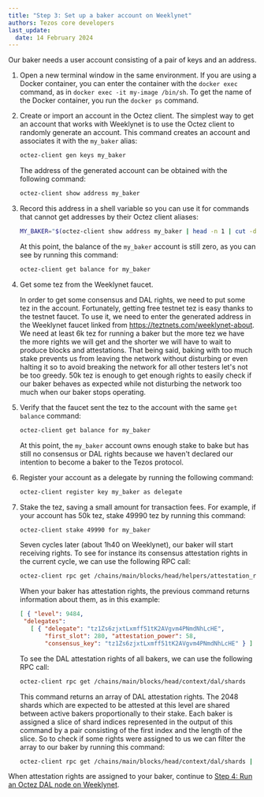 ```yaml
---
title: "Step 3: Set up a baker account on Weeklynet"
authors: Tezos core developers
last_update:
  date: 14 February 2024
---
```


Our baker needs a user account consisting of a pair of keys and an address.

1. Open a new terminal window in the same environment.
If you are using a Docker container, you can enter the container with the `docker exec` command, as in `docker exec -it my-image /bin/sh`.
To get the name of the Docker container, you run the `docker ps` command.

1. Create or import an account in the Octez client.
The simplest way to get an account that works with Weeklynet is to use the Octez client to randomly generate an account.
This command creates an account and associates it with the `my_baker` alias:

   ```bash
   octez-client gen keys my_baker
   ```

   The address of the generated account can be obtained with the following command:

   ```bash
   octez-client show address my_baker
   ```

1. Record this address in a shell variable so you can use it for commands that cannot get addresses by their Octez client aliases:

   ```bash
   MY_BAKER="$(octez-client show address my_baker | head -n 1 | cut -d ' ' -f 2)"
   ```

   At this point, the balance of the `my_baker` account is still zero, as you can see by running this command:

   ```bash
   octez-client get balance for my_baker
   ```

1. Get some tez from the Weeklynet faucet.

   In order to get some consensus and DAL rights, we need to put some tez in the account. Fortunately, getting free testnet tez is easy thanks to the testnet faucet. To use it, we need to enter the generated address in the Weeklynet faucet linked from https://teztnets.com/weeklynet-about. We need at least 6k tez for running a baker but the more tez we have the more rights we will get and the shorter we will have to wait to produce blocks and attestations. That being said, baking with too much stake prevents us from leaving the network without disturbing or even halting it so to avoid breaking the network for all other testers let's not be too greedy. 50k tez is enough to get enough rights to easily check if our baker behaves as expected while not disturbing the network too much when our baker stops operating.

1. Verify that the faucet sent the tez to the account with the same `get balance` command:

   ```bash
   octez-client get balance for my_baker
   ```

   At this point, the `my_baker` account owns enough stake to bake but has still no consensus or DAL rights because we haven't declared our intention to become a baker to the Tezos protocol.

1. Register your account as a delegate by running the following command:

   ```bash
   octez-client register key my_baker as delegate
   ```

1. Stake the tez, saving a small amount for transaction fees.
For example, if your account has 50k tez, stake 49990 tez by running this command:

   ```bash
   octez-client stake 49990 for my_baker
   ```

   Seven cycles later (about 1h40 on Weeklynet), our baker will start receiving rights. To see for instance its consensus attestation rights in the current cycle, we can use the following RPC call:

   ```bash
   octez-client rpc get /chains/main/blocks/head/helpers/attestation_rights\?delegate="$MY_BAKER"
   ```

   When your baker has attestation rights, the previous command returns information about them, as in this example:

   ```json
   [ { "level": 9484,
    "delegates":
      [ { "delegate": "tz1Zs6zjxtLxmff51tK2AVgvm4PNmdNhLcHE",
          "first_slot": 280, "attestation_power": 58,
          "consensus_key": "tz1Zs6zjxtLxmff51tK2AVgvm4PNmdNhLcHE" } ] } ]
   ```

   To see the DAL attestation rights of all bakers, we can use the following RPC call:

   ```bash
   octez-client rpc get /chains/main/blocks/head/context/dal/shards
   ```

   This command returns an array of DAL attestation rights. The 2048 shards which are expected to be attested at this level are shared between active bakers proportionally to their stake. Each baker is assigned a slice of shard indices represented in the output of this command by a pair consisting of the first index and the length of the slice. So to check if some rights were assigned to us we can filter the array to our baker by running this command:

   ```bash
   octez-client rpc get /chains/main/blocks/head/context/dal/shards | grep "$MY_BAKER"
   ```

When attestation rights are assigned to your baker, continue to [Step 4: Run an Octez DAL node on Weeklynet](./run-dal-node.md).
